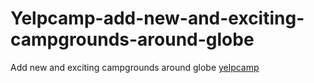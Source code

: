 # Yelpcamp-add-new-and-exciting-campgrounds-around-globe
Add new and exciting campgrounds around globe
<a href="https://stark-badlands-13570.herokuapp.com/">yelpcamp<a>

